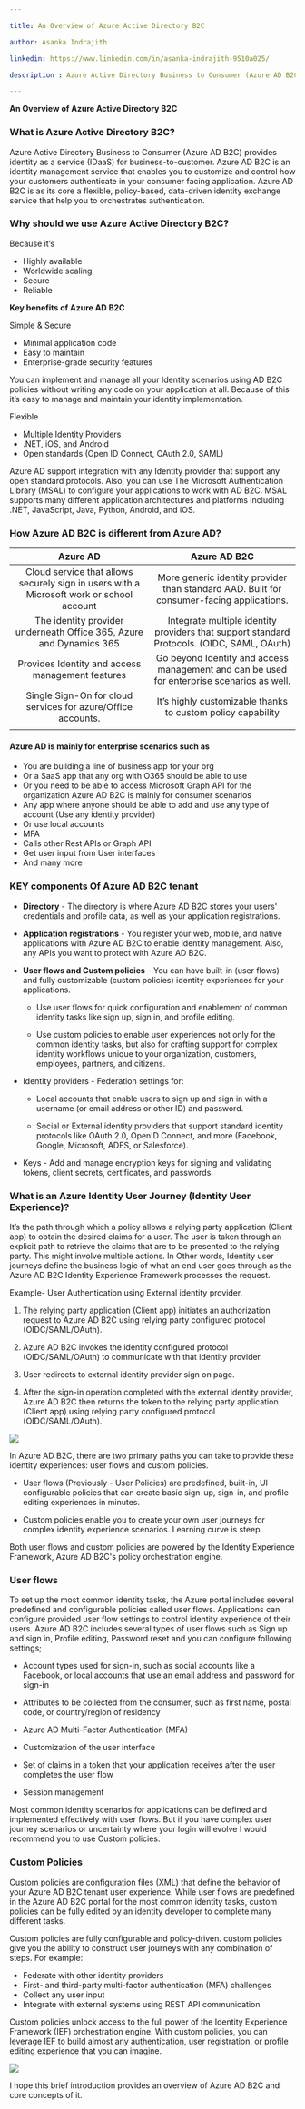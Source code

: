 ```yaml
---

title: An Overview of Azure Active Directory B2C 

author: Asanka Indrajith

linkedin: https://www.linkedin.com/in/asanka-indrajith-9510a025/

description : Azure Active Directory Business to Consumer (Azure AD B2C) provides identity as a service (IDaaS) for business-to-customer. Azure AD B2C is an identity management service that enables you to customize and control how your customers authenticate in your consumer facing application. Azure AD B2C is as its core a flexible, policy-based, data-driven identity exchange service that help you to orchestrates authentication.

---
```


**An Overview of Azure Active Directory B2C**

### **What is Azure Active Directory B2C?**

Azure Active Directory Business to Consumer (Azure AD B2C) provides identity as a service (IDaaS) for business-to-customer. Azure AD B2C is an identity management service that enables you to customize and control how your customers authenticate in your consumer facing application. Azure AD B2C is as its core a flexible, policy-based, data-driven identity exchange service that help you to orchestrates authentication.

### **Why should we use Azure Active Directory B2C?**

Because it’s

-	Highly available
-	Worldwide scaling
-	Secure 
-	Reliable

**Key benefits of Azure AD B2C**

Simple & Secure 

-	Minimal application code
-	Easy to maintain
-	Enterprise-grade security features

You can implement and manage all your Identity scenarios using AD B2C policies without writing any code on your application at all. Because of this it’s easy to manage and maintain your identity implementation.

Flexible

-	Multiple Identity Providers
-	.NET, iOS, and Android
-	Open standards (Open ID Connect, OAuth 2.0, SAML)

Azure AD support integration with any Identity provider that support any open standard protocols. Also, you can use The Microsoft Authentication Library (MSAL) to configure your applications to work with AD B2C. MSAL supports many different application architectures and platforms including .NET, JavaScript, Java, Python, Android, and iOS.

### **How Azure AD B2C is different from Azure AD?**

| Azure AD  | Azure AD B2C |
| :----:    | :----:       |
| Cloud service that allows securely sign in users with a Microsoft work or school account      | More generic identity provider than standard AAD. Built for consumer-facing applications.  |
| The identity provider underneath Office 365, Azure and Dynamics 365   | Integrate multiple identity providers that support standard Protocols. (OIDC, SAML, OAuth) |
| Provides Identity and access management features   | Go beyond Identity and access management and can be used for enterprise scenarios as well. |
| Single Sign-On for cloud services for azure/Office accounts. | It’s highly customizable thanks to custom policy capability |
|           |             |


#### **Azure AD is mainly for enterprise scenarios such as**

-	You are building a line of business app for your org
-	Or a SaaS app that any org with O365 should be able to use
-	Or you need to be able to access Microsoft Graph API for the organization
Azure AD B2C is mainly for consumer scenarios 
-	Any app where anyone should be able to add and use any type of account (Use any identity provider)
-	Or use local accounts
-	MFA
-	Calls other Rest APIs or Graph API
-	Get user input from User interfaces
-	And many more

### **KEY components Of Azure AD B2C tenant**

-	**Directory** - The directory is where Azure AD B2C stores your users' credentials and profile data, as well as your application registrations.

-	**Application registrations** - You register your web, mobile, and native applications with Azure AD B2C to enable identity management. Also, any APIs you want to protect with Azure AD B2C.

-	**User flows and Custom policies** – You can have built-in (user flows) and fully customizable (custom policies) identity experiences for your applications.

    - Use user flows for quick configuration and enablement of common identity tasks like sign up, sign in, and profile editing.
    
    -	Use custom policies to enable user experiences not only for the common identity tasks, but also for crafting support for complex identity workflows unique to your organization, customers, employees, partners, and citizens.
    
- 	Identity providers - Federation settings for:

    -	Local accounts that enable users to sign up and sign in with a username (or email address or other ID) and password.
    
    -	Social or External identity providers that support standard identity protocols like OAuth 2.0, OpenID Connect, and more (Facebook, Google, Microsoft, ADFS, or Salesforce).
    
-	Keys - Add and manage encryption keys for signing and validating tokens, client secrets, certificates, and passwords.

### **What is an Azure Identity User Journey (Identity User Experience)?**

It’s the path through which a policy allows a relying party application (Client app) to obtain the desired claims for a user. The user is taken through an explicit path to retrieve the claims that are to be presented to the relying party. This might involve multiple actions. In Other words, Identity user journeys define the business logic of what an end user goes through as the Azure AD B2C Identity Experience Framework processes the request. 

Example- User Authentication using External identity provider.

1.	The relying party application (Client app) initiates an authorization request to Azure AD B2C using relying party configured protocol (OIDC/SAML/OAuth).

1.	Azure AD B2C invokes the identity configured protocol (OIDC/SAML/OAuth) to communicate with that identity provider.

1.	User redirects to external identity provider sign on page.

1.	After the sign-in operation completed with the external identity provider, Azure AD B2C then returns the token to the relying party application (Client app) using relying party configured protocol (OIDC/SAML/OAuth).

<img src="/img/ai_1_2021_07_16.png"/>

In Azure AD B2C, there are two primary paths you can take to provide these identity experiences: user flows and custom policies.

-	User flows (Previously - User Policies) are predefined, built-in, UI configurable policies that can create basic sign-up, sign-in, and profile editing experiences in minutes.

-	Custom policies enable you to create your own user journeys for complex identity experience scenarios. Learning curve is steep.

Both user flows and custom policies are powered by the Identity Experience Framework, Azure AD B2C's policy orchestration engine.

### **User flows**

To set up the most common identity tasks, the Azure portal includes several predefined and configurable policies called user flows. Applications can configure provided user flow settings to control identity experience of their users.
Azure AD B2C includes several types of user flows such as Sign up and sign in, Profile editing, Password reset and you can configure following settings;

-	Account types used for sign-in, such as social accounts like a Facebook, or local accounts that use an email address and password for sign-in

-	Attributes to be collected from the consumer, such as first name, postal code, or country/region of residency

-	Azure AD Multi-Factor Authentication (MFA)

-	Customization of the user interface

-	Set of claims in a token that your application receives after the user completes the user flow

-	Session management

Most common identity scenarios for applications can be defined and implemented effectively with user flows. But if you have complex user journey scenarios or uncertainty where your login will evolve I would recommend you to use Custom policies.

### **Custom Policies**

Custom policies are configuration files (XML) that define the behavior of your Azure AD B2C tenant user experience. While user flows are predefined in the Azure AD B2C portal for the most common identity tasks, custom policies can be fully edited by an identity developer to complete many different tasks.

Custom policies are fully configurable and policy-driven. custom policies give you the ability to construct user journeys with any combination of steps. For example:

-	Federate with other identity providers
-	First- and third-party multi-factor authentication (MFA) challenges
-	Collect any user input
-	Integrate with external systems using REST API communication

Custom policies unlock access to the full power of the Identity Experience Framework (IEF) orchestration engine. With custom policies, you can leverage IEF to build almost any authentication, user registration, or profile editing experience that you can imagine.

<img src="/img/ai_2_2021_07_16.png"/>

I hope this brief introduction provides an overview of Azure AD B2C and core concepts of it.

